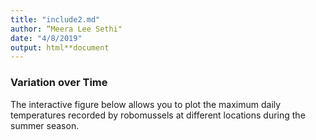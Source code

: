 ```yaml
---
title: "include2.md"
author: “Meera Lee Sethi"
date: "4/8/2019"
output: html**document
---
```

### Variation over Time

The interactive figure below allows you to plot the maximum daily temperatures recorded by robomussels at different locations during the summer season.